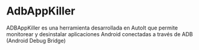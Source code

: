 # AdbAppKiller
ADBAppKiller es una herramienta desarrollada en AutoIt que permite monitorear y desinstalar aplicaciones Android conectadas a través de ADB (Android Debug Bridge)
